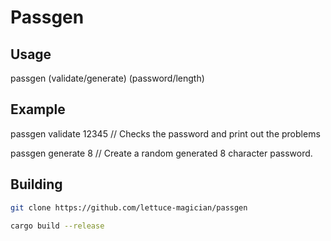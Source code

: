 # Passgen

## Usage
passgen (validate/generate) (password/length)

## Example
passgen validate 12345 // Checks the password and print out the problems

passgen generate 8 // Create a random generated 8 character password.

## Building
```sh
git clone https://github.com/lettuce-magician/passgen

cargo build --release
```